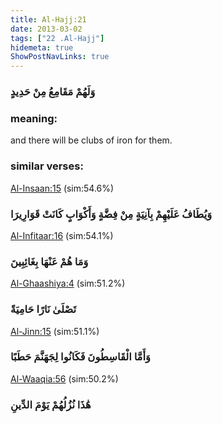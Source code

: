 ```yaml
---
title: Al-Hajj:21
date: 2013-03-02
tags: ["22 .Al-Hajj"]
hidemeta: true 
ShowPostNavLinks: true 
---
```

### وَلَهُمْ مَقَامِعُ مِنْ حَدِيدٍ
### meaning: 
and there will be clubs of iron for them.
### similar verses: 

[Al-Insaan:15](/76/15) (sim:54.6%)

### وَيُطَافُ عَلَيْهِمْ بِآنِيَةٍ مِنْ فِضَّةٍ وَأَكْوَابٍ كَانَتْ قَوَارِيرَا

[Al-Infitaar:16](/82/16) (sim:54.1%)

### وَمَا هُمْ عَنْهَا بِغَائِبِينَ

[Al-Ghaashiya:4](/88/4) (sim:51.2%)

### تَصْلَىٰ نَارًا حَامِيَةً

[Al-Jinn:15](/72/15) (sim:51.1%)

### وَأَمَّا الْقَاسِطُونَ فَكَانُوا لِجَهَنَّمَ حَطَبًا

[Al-Waaqia:56](/56/56) (sim:50.2%)

### هَٰذَا نُزُلُهُمْ يَوْمَ الدِّينِ
